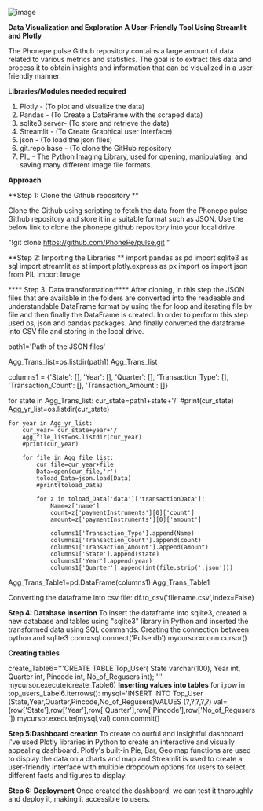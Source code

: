 ![image](https://github.com/swathinagarajan1996/PhonepePulse_Data_Visualization/assets/127007232/fab1700a-8e35-4334-9bb3-aea43080bc1e)

**Data Visualization and Exploration
A User-Friendly Tool Using Streamlit and Plotly**

The Phonepe pulse Github repository contains a large amount of data related to
various metrics and statistics. The goal is to extract this data and process it to obtain
insights and information that can be visualized in a user-friendly manner.

**Libraries/Modules needed required**
1. Plotly - (To plot and visualize the data)
2. Pandas - (To Create a DataFrame with the scraped data)
3. sqlite3 server- (To store and retrieve the data)
4. Streamlit - (To Create Graphical user Interface)
5. json - (To load the json files)
6. git.repo.base - (To clone the GitHub repository
7. PIL - The Python Imaging Library, used for opening, manipulating, and saving many different image file formats.


**Approach**

**Step 1: Clone the Github repository **

Clone the Github using scripting to fetch the data from the Phonepe pulse Github repository and store it in a suitable format such as JSON. Use the below link to clone the phonepe github repository into your local drive.
  
  "!git clone https://github.com/PhonePe/pulse.git  "
  
**Step 2: Importing the Libraries **
    import pandas as pd
    import sqlite3 as sql
    import streamlit as st
    import plotly.express as px
    import os
    import json
    from PIL import Image

**** Step 3: Data transformation:****
After cloning, in this step the JSON files that are available in the folders are converted into the readeable and understandable DataFrame format by using the for loop and iterating file by file and then finally the DataFrame is created. In order to perform this step used os, json and pandas packages. And finally converted the dataframe into CSV file and storing in the local drive.

path1='Path of the JSON files'

Agg_Trans_list=os.listdir(path1)
Agg_Trans_list


columns1 = {'State': [], 'Year': [], 'Quarter': [], 'Transaction_Type': [], 'Transaction_Count': [],
            'Transaction_Amount': []}

for state in Agg_Trans_list:
    cur_state=path1+state+'/'
    #print(cur_state)
    Agg_yr_list=os.listdir(cur_state)
    
    for year in Agg_yr_list:
        cur_year= cur_state+year+'/' 
        Agg_file_list=os.listdir(cur_year)
        #print(cur_year)
        
        for file in Agg_file_list:
            cur_file=cur_year+file
            Data=open(cur_file,'r')
            toload_Data=json.load(Data)
            #print(toload_Data)
            
            for z in toload_Data['data']['transactionData']:
                Name=z['name']
                count=z['paymentInstruments'][0]['count']
                amount=z['paymentInstruments'][0]['amount']
                
                columns1['Transaction_Type'].append(Name)
                columns1['Transaction_Count'].append(count)
                columns1['Transaction_Amount'].append(amount)
                columns1['State'].append(state)
                columns1['Year'].append(year)
                columns1['Quarter'].append(int(file.strip('.json')))
                
Agg_Trans_Table1=pd.DataFrame(columns1)
Agg_Trans_Table1

Converting the dataframe into csv file:
df.to_csv('filename.csv',index=False)


**Step 4: Database insertion**
To insert the dataframe into sqlite3, created a new database and tables using "sqlite3" library in Python  and inserted the transformed data using SQL commands.
Creating the connection between python and sqlite3
conn=sql.connect('Pulse.db')
mycursor=conn.cursor()

**Creating tables**

create_Table6='''CREATE TABLE Top_User( State varchar(100), 
                 Year int,
                 Quarter int, 
                 Pincode int, 
                 No_of_Regusers int); '''
mycursor.execute(create_Table6)
**Inserting values into tables**
for i,row in top_users_Label6.iterrows():
    mysql='INSERT INTO Top_User (State,Year,Quarter,Pincode,No_of_Regusers)VALUES (?,?,?,?,?)
    val=(row['State'],row['Year'],row['Quarter'],row['Pincode'],row['No_of_Regusers'])
    mycursor.execute(mysql,val)
conn.commit()

**Step 5:Dashboard creation**
To create colourful and insightful dashboard I've used Plotly libraries in Python to create an interactive and visually appealing dashboard. Plotly's built-in Pie, Bar, Geo map functions are used to display the data on a charts and map and Streamlit is used to create a user-friendly interface with multiple dropdown options for users to select different facts and figures to display.

**Step 6: Deployment**
Once created the dashboard, we can test it thoroughly and deploy it, making it accessible to users.
